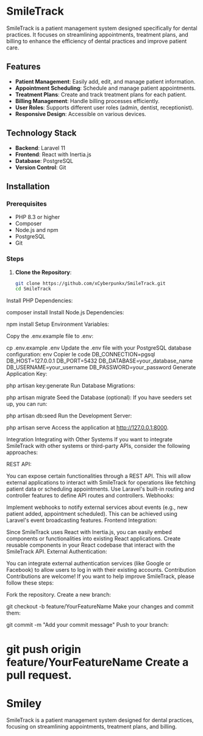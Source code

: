 
# SmileTrack

SmileTrack is a patient management system designed specifically for dental practices. It focuses on streamlining appointments, treatment plans, and billing to enhance the efficiency of dental practices and improve patient care.

## Features

- **Patient Management**: Easily add, edit, and manage patient information.
- **Appointment Scheduling**: Schedule and manage patient appointments.
- **Treatment Plans**: Create and track treatment plans for each patient.
- **Billing Management**: Handle billing processes efficiently.
- **User Roles**: Supports different user roles (admin, dentist, receptionist).
- **Responsive Design**: Accessible on various devices.

## Technology Stack

- **Backend**: Laravel 11
- **Frontend**: React with Inertia.js
- **Database**: PostgreSQL
- **Version Control**: Git

## Installation

### Prerequisites

- PHP 8.3 or higher
- Composer
- Node.js and npm
- PostgreSQL
- Git

### Steps

1. **Clone the Repository**:
   ```bash
   git clone https://github.com/xCyberpunkx/SmileTrack.git
   cd SmileTrack
Install PHP Dependencies:


composer install
Install Node.js Dependencies:


npm install
Setup Environment Variables:

Copy the .env.example file to .env:

cp .env.example .env
Update the .env file with your PostgreSQL database configuration:
env
Copier le code
DB_CONNECTION=pgsql
DB_HOST=127.0.0.1
DB_PORT=5432
DB_DATABASE=your_database_name
DB_USERNAME=your_username
DB_PASSWORD=your_password
Generate Application Key:


php artisan key:generate
Run Database Migrations:


php artisan migrate
Seed the Database (optional): If you have seeders set up, you can run:


php artisan db:seed
Run the Development Server:

php artisan serve
Access the application at http://127.0.0.1:8000.

Integration
Integrating with Other Systems
If you want to integrate SmileTrack with other systems or third-party APIs, consider the following approaches:

REST API:

You can expose certain functionalities through a REST API. This will allow external applications to interact with SmileTrack for operations like fetching patient data or scheduling appointments.
Use Laravel's built-in routing and controller features to define API routes and controllers.
Webhooks:

Implement webhooks to notify external services about events (e.g., new patient added, appointment scheduled). This can be achieved using Laravel's event broadcasting features.
Frontend Integration:

Since SmileTrack uses React with Inertia.js, you can easily embed components or functionalities into existing React applications. Create reusable components in your React codebase that interact with the SmileTrack API.
External Authentication:

You can integrate external authentication services (like Google or Facebook) to allow users to log in with their existing accounts.
Contribution
Contributions are welcome! If you want to help improve SmileTrack, please follow these steps:

Fork the repository.
Create a new branch:

git checkout -b feature/YourFeatureName
Make your changes and commit them:

git commit -m "Add your commit message"
Push to your branch:

git push origin feature/YourFeatureName
Create a pull request.
=======
# Smiley
SmileTrack is a patient management system designed for dental practices, focusing on streamlining appointments, treatment plans, and billing.

